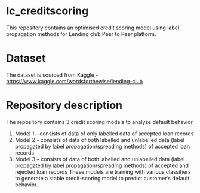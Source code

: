 # lc_creditscoring
This repository contains an optimised credit scoring model using label propagation methods for Lending club Peer to Peer platform. 

# Dataset
The dataset is sourced from Kaggle - https://www.kaggle.com/wordsforthewise/lending-club

# Repository description
The repository contains 3 credit scoring models to analyze default behavior
1. Model 1 – consists of data of only labelled data of accepted loan records
2. Model 2 - consists of data of both labelled and unlabelled data (label propagated by label propagation/spreading methods) of accepted loan records
3. Model 3 – consists of data of both labelled and unlabelled data (label propagated by label propagation/spreading methods) of accepted and rejected loan records
These models are training with various classifiers to generate a stable credit-scoring model to predict customer’s default behavior.

